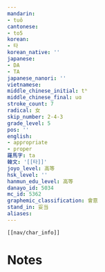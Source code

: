 ```yaml
---
mandarin:
- tuǒ
cantonese:
- to5
korean:
- 타
korean_native: ''
japanese:
- DA
- TA
japanese_nanori: ''
vietnamese:
middle_chinese_initial: tʰ
middle_chinese_final: uɑ
stroke_count: 7
radical: 女
skip_number: 2-4-3
grade_level: 5
pos: ''
english:
- appropriate
- proper
羅馬字: ta
韓文: '[[타]]'
joyo_level: 高等
hsk_level: ''
hanmun_edu_level: 高等
danayo_id: 5034
mc_id: 5362
graphemic_classification: 會意
stand_in: 妥当
aliases:
---
```

```meta-bind-embed
[[nav/char_info]]
```

# Notes
